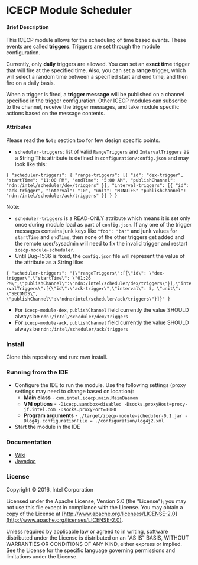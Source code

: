 ICECP Module Scheduler
=====================

#### Brief Description
This ICECP module allows for the scheduling of time based events. These
events are called **triggers**. Triggers are set through the module configuration.

Currently, only **daily** triggers are allowed. You can set an **exact time** trigger
that will fire at the specified time. Also, you can set a **range** trigger, which
will select a random time between a specified start and end time, and then fire
on a daily basis.

When a trigger is fired, a **trigger message** will be published on a channel
specified in the trigger configuration. Other ICECP modules can subscribe to the
channel, receive the trigger messages, and take module specific actions based on
the message contents.

#### Attributes

Please read the `Note` section too for few design specific points.

- `scheduler-triggers`: list of valid `RangeTriggers` and `IntervalTriggers` as a String
This attribute is defined in `configuration/config.json` and may look like this:

`{
  "scheduler-triggers": {
    "range-triggers":
    [{
      "id": "dex-trigger",
      "startTime": "11:00 PM",
      "endTime": "5:00 AM",
      "publishChannel": "ndn:/intel/scheduler/dex/triggers"
    }],
    "interval-triggers":
    [{
      "id": "ack-trigger",
      "interval": "10",
      "unit": "MINUTES"
      "publishChannel": "ndn:/intel/scheduler/ack/triggers"
    }]
  }
}`


Note:

- `scheduler-triggers` is a READ-ONLY attribute which means it is set only once during module load as part of
`config.json`. If any one of the trigger messages contains junk keys like `"foo": "bar"` and junk values for `startTime`
and `endTime`, then none of the other triggers get added and the remote user/sysadmin will need to fix the invalid trigger
and restart `icecp-module-scheduler`.
- Until Bug-1536 is fixed, the `config.json` file will represent the value of the attribute as a String like:

`{
   "scheduler-triggers": "{\"rangeTriggers\":[{\"id\": \"dex-trigger\",\"startTime\": \"01:26 PM\",\"publishChannel\":\"ndn:/intel/scheduler/dex/triggers\"}],\"intervalTriggers\":[{\"id\":\"ack-trigger\",\"interval\": 5, \"unit\": \"SECONDS\", \"publishChannel\":\"ndn:/intel/scheduler/ack/triggers\"}]}"
 }`

- For `icecp-module-dex`, `publishChannel` field currently the value SHOULD always be `ndn:/intel/scheduler/dex/triggers`
- For `icecp-module-ack`, `publishChannel` field currently the value SHOULD always be `ndn:/intel/scheduler/ack/triggers`



### Install

Clone this repository and run: mvn install.

### Running from the IDE
* Configure the IDE to run the module. Use the following settings (proxy settings may need to change based on location):
   * **Main class** - `com.intel.icecp.main.MainDaemon`
   * **VM options** - `-Dicecp.sandbox=disabled -Dsocks.proxyHost=proxy-jf.intel.com -Dsocks.proxyPort=1080`
   * **Program arguments** - `./target/icecp-module-scheduler-0.1.jar -Dlog4j.configurationFile = ./configuration/log4j2.xml`
* Start the module in the IDE

### Documentation

 - [Wiki](https://github.intel.com/iSPA/icecp-module-scheduler/wiki)
 - [Javadoc](https://github.intel.com/pages/iSPA/icecp-module-scheduler)


### License

Copyright &copy; 2016, Intel Corporation 

Licensed under the Apache License, Version 2.0 (the "License");
you may not use this file except in compliance with the License.
You may obtain a copy of the License at [http://www.apache.org/licenses/LICENSE-2.0](http://www.apache.org/licenses/LICENSE-2.0).

Unless required by applicable law or agreed to in writing, software
distributed under the License is distributed on an "AS IS" BASIS,
WITHOUT WARRANTIES OR CONDITIONS OF ANY KIND, either express or implied.
See the License for the specific language governing permissions and
limitations under the License.
